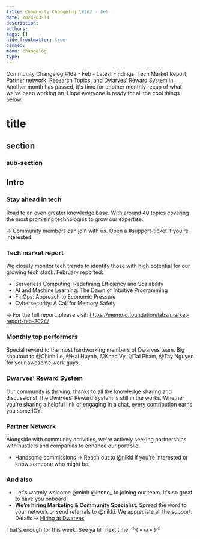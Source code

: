 ```yaml
---
title: Community Changelog \#162 - Feb
date: 2024-03-14
description: 
authors:
tags: []
hide_frontmatter: true
pinned: 
menu: changelog
type:
---
```


Community Changelog #162 - Feb - Latest Findings, Tech Market Report, Partner network, Research Topics, and Dwarves’ Reward System in. Another month has passed, it's time for another monthly recap of what we've been working on. Hope everyone is ready for all the cool things below.

# title
## section
### sub-section

## Intro
### **Stay ahead in tech**
Road to an even greater knowledge base. With around 40 topics covering the most promising technologies to grow our expertise. 

→ Community members can join with us. Open a #support-ticket if you’re interested

### **Tech market report**
We closely monitor tech trends to identify those with high potential for our growing tech stack. February reported:
- Serverless Computing: Redefining Efficiency and Scalability
- AI and Machine Learning: The Dawn of Intuitive Programming
- FinOps: Approach to Economic Pressure
- Cybersecurity: A Call for Memory Safety

-> For the full report, please visit: https://memo.d.foundation/labs/market-report-feb-2024/

### **Monthly top performers**
Special reward to the most hardworking members of Dwarves team. Big shoutout to @Chinh Le, @Hai Huynh, @Khac Vy, @Tai Pham, @Tay Nguyen for your awesome work guys.

### **Dwarves’ Reward System**
Our community is thriving, thanks to all the knowledge sharing and discussions! The Dwarves' Reward System is still in the works. Whether you're sharing a helpful link or engaging in a chat, every contribution earns you some ICY.

### **Partner Network**
Alongside with community activities, we're actively seeking partnerships with hustlers and companies to enhance our portfolio.
- Handsome commissions
→ Reach out to @nikki if you're interested or know someone who might be.

### **And also**
- Let's warmly welcome @minh @innno_ to joining our team. It's so great to have you onboard!
- **We’re hiring Marketing & Community Specialist.** Spread the word to your network or send referrals to @nikki. We appreciate all the support. Details → [Hiring at Dwarves](https://note.d.foundation/hiring/)

That's enough for this week. See ya till’ next time. ⁽⁽◝( • ω • )◜⁾⁾